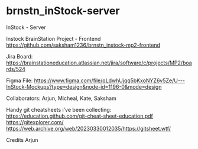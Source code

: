 # brnstn_inStock-server
InStock - Server


Instock BrainStation Project - Frontend
https://github.com/saksham1236/brnstn_instock-mp2-frontend



Jira Board:
https://brainstationeducation.atlassian.net/jira/software/c/projects/MP2/boards/524


Figma File:
https://www.figma.com/file/qLdwhUjqq5bKxoNYZ6v5Ze/U---InStock-Mockups?type=design&node-id=1196-0&mode=design


Collaborators: Arjun, Micheal, Kate, Saksham



Handy git cheatsheets i’ve been collecting: https://education.github.com/git-cheat-sheet-education.pdf https://gitexplorer.com/ https://web.archive.org/web/20230330012035/https://gitsheet.wtf/

Credits Arjun
